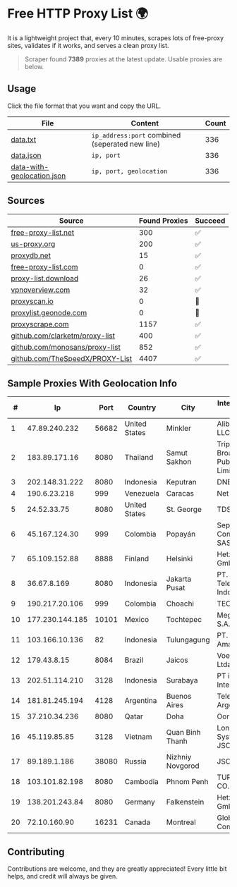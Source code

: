 
# Free HTTP Proxy List 🌍

It is a lightweight project that, every 10 minutes, scrapes lots of free-proxy sites, validates if it works, and serves a clean proxy list.


> Scraper found **7389** proxies at the latest update. Usable proxies are below.

## Usage

Click the file format that you want and copy the URL.


|File|Content|Count|
|----|-------|-----|
|[data.txt](https://raw.githubusercontent.com/themiralay/Proxy-List-World/master/data.txt)|`ip_address:port` combined (seperated new line)|336|
|[data.json](https://raw.githubusercontent.com/themiralay/Proxy-List-World/master/data.json)|`ip, port`|336|
|[data-with-geolocation.json](https://raw.githubusercontent.com/themiralay/Proxy-List-World/master/data-with-geolocation.json)|`ip, port, geolocation`|336|

## Sources

|Source|Found Proxies|Succeed|
|------|-------------|-------|
|[free-proxy-list.net](https://free-proxy-list.net)|300|✅|
|[us-proxy.org](https://www.us-proxy.org)|200|✅|
|[proxydb.net](http://proxydb.net)|15|✅|
|[free-proxy-list.com](https://free-proxy-list.com/?page=&port=&type%5B%5D=http&type%5B%5D=https&up_time=0&search=Search)|0|✅|
|[proxy-list.download](https://www.proxy-list.download/HTTP)|26|✅|
|[vpnoverview.com](https://vpnoverview.com/privacy/anonymous-browsing/free-proxy-servers)|32|✅|
|[proxyscan.io](https://www.proxyscan.io)|0|🚫|
|[proxylist.geonode.com](https://proxylist.geonode.com/api/proxy-list?limit=300&page=1&sort_by=lastChecked&sort_type=desc&protocols=http,https)|0|🚫|
|[proxyscrape.com](https://api.proxyscrape.com/v2/?request=displayproxies&protocol=http&timeout=10000&country=all&ssl=all&anonymity=all)|1157|✅|
|[github.com/clarketm/proxy-list](https://raw.githubusercontent.com/clarketm/proxy-list/master/proxy-list-raw.txt)|400|✅|
|[github.com/monosans/proxy-list](https://raw.githubusercontent.com/monosans/proxy-list/main/proxies/http.txt)|852|✅|
|[github.com/TheSpeedX/PROXY-List](https://raw.githubusercontent.com/TheSpeedX/PROXY-List/master/http.txt)|4407|✅|


## Sample Proxies With Geolocation Info

|#|Ip|Port|Country|City|Internet Service Provider|
|-|--|----|-------|----|-------------------------|
|1|47.89.240.232|56682|United States|Minkler|Alibaba.com LLC|
|2|183.89.171.16|8080|Thailand|Samut Sakhon|Triple T Broadband Public Company Limited|
|3|202.148.31.222|8080|Indonesia|Keputran|DNET-SBY|
|4|190.6.23.218|999|Venezuela|Caracas|Net Uno|
|5|24.52.33.75|8080|United States|St. George|TDS TELECOM|
|6|45.167.124.30|999|Colombia|Popayán|Sepcom Comunicaciones SAS|
|7|65.109.152.88|8888|Finland|Helsinki|Hetzner Online GmbH|
|8|36.67.8.169|8080|Indonesia|Jakarta Pusat|PT. Telekomunikasi Indonesia|
|9|190.217.20.106|999|Colombia|Choachi|TECNOLOGÍA|
|10|177.230.144.185|10101|Mexico|Tochtepec|Mega Cable, S.A. de C.V.|
|11|103.166.10.136|82|Indonesia|Tulungagung|PT. Yasmin Amanah Media|
|12|179.43.8.15|8084|Brazil|Jaicos|Voex Telecom Ltda|
|13|202.51.114.210|3128|Indonesia|Surabaya|PT iForte Global Internet|
|14|181.81.245.194|4128|Argentina|Buenos Aires|Telecom Argentina S.A.|
|15|37.210.34.236|8080|Qatar|Doha|Ooredoo Q.S.C.|
|16|45.119.85.85|3128|Vietnam|Quan Binh Thanh|Long Van System Solution JSC|
|17|89.189.1.186|38080|Russia|Nizhniy Novgorod|JSC Vimpelcom|
|18|103.101.82.198|8080|Cambodia|Phnom Penh|TURBOTECH CO., LTD.|
|19|138.201.243.84|8080|Germany|Falkenstein|Hetzner Online GmbH|
|20|72.10.160.90|16231|Canada|Montreal|GloboTech Communications|



## Contributing

Contributions are welcome, and they are greatly appreciated! Every
little bit helps, and credit will always be given.

